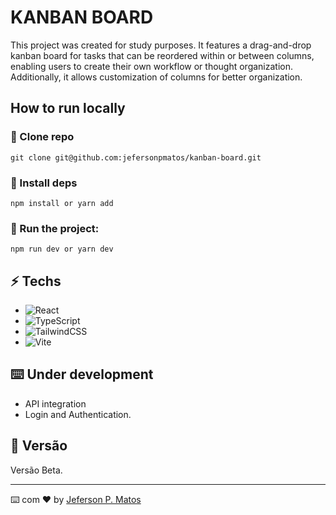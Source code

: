 # KANBAN BOARD

This project was created for study purposes. It features a drag-and-drop kanban board for tasks that can be reordered within or between columns, enabling users to create their own workflow or thought organization. Additionally, it allows customization of columns for better organization.


##  How to run locally

### 👾 Clone repo

```
git clone git@github.com:jefersonpmatos/kanban-board.git
```

### 🔧 Install deps

```
npm install or yarn add
```

### 🚀 Run the project:

```
npm run dev or yarn dev
```


## ⚡ Techs

* ![React](https://img.shields.io/badge/react-%2320232a.svg?style=for-the-badge&logo=react&logoColor=%2361DAFB)
* ![TypeScript](https://img.shields.io/badge/typescript-%23007ACC.svg?style=for-the-badge&logo=typescript&logoColor=white)
* ![TailwindCSS](https://img.shields.io/badge/tailwindcss-%2338B2AC.svg?style=for-the-badge&logo=tailwind-css&logoColor=white)
* ![Vite](https://img.shields.io/badge/vite-%23646CFF.svg?style=for-the-badge&logo=vite&logoColor=white)

## ⌨️ Under development

* API integration
* Login and Authentication.

## 📌 Versão

Versão Beta. 

---
⌨️ com ❤️ by [Jeferson P. Matos]([https://gist.github.com/lohhan](https://github.com/jefersonPMatos)https://github.com/jefersonPMatos) 
